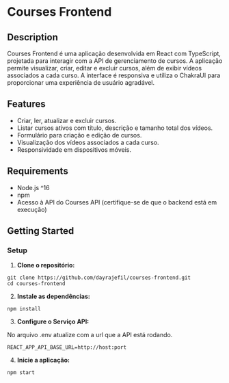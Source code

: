 # Courses Frontend

## Description

Courses Frontend é uma aplicação desenvolvida em React com TypeScript, projetada para interagir com a API de gerenciamento de cursos. A aplicação permite visualizar, criar, editar e excluir cursos, além de exibir vídeos associados a cada curso. A interface é responsiva e utiliza o ChakraUI para proporcionar uma experiência de usuário agradável.

## Features

- Criar, ler, atualizar e excluir cursos.
- Listar cursos ativos com título, descrição e tamanho total dos vídeos.
- Formulário para criação e edição de cursos.
- Visualização dos vídeos associados a cada curso.
- Responsividade em dispositivos móveis.

## Requirements

- Node.js ^16
- npm
- Acesso à API do Courses API (certifique-se de que o backend está em execução)

## Getting Started

### Setup

1. **Clone o repositório:**

  ```
  git clone https://github.com/dayrajefil/courses-frontend.git
  cd courses-frontend
  ```

2. **Instale as dependências:**

  ```
  npm install
  ```

3. **Configure o Serviço API:**

No arquivo .env atualize com a url que a API está rodando.

  ```
  REACT_APP_API_BASE_URL=http://host:port
  ```

4. **Inicie a aplicação:**

  ```
  npm start
  ```
